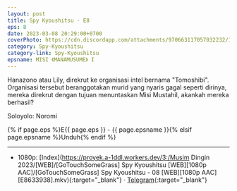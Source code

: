 ```yaml
---
layout: post
title: Spy Kyoushitsu - E8
eps: 8
date: 2023-03-08 20:29:00+0700
coverPhoto: https://cdn.discordapp.com/attachments/970663117057032232/1083018655308193974/mpv-shot0208.jpg
category: Spy-Kyoushitsu
category-link: Spy-Kyoushitsu
epsname: MISI 《MANAMUSUME》 I
---
```


Hanazono atau Lily, direkrut ke organisasi intel bernama "Tomoshibi". Organisasi tersebut beranggotakan murid yang nyaris gagal seperti dirinya, mereka direkrut dengan tujuan menuntaskan Misi Mustahil, akankah mereka berhasil?

Soloyolo: Noromi

{% if page.eps %}E{{ page.eps }} - {{ page.epsname }}{% elsif page.epsname %}Unduh{% endif %}

---
- 1080p: [Index](https://proyek.a-1ddl.workers.dev/3:/Musim Dingin 2023/[WEB]/[GoTouchSomeGrass] Spy Kyoushitsu [WEB][1080p AAC]/[GoTouchSomeGrass] Spy Kyoushitsu - 08 [WEB][1080p AAC][E8633938].mkv){:target="_blank"} &middot; [Telegram](https://t.me/a1fansubweeklies/238){:target="_blank"}
